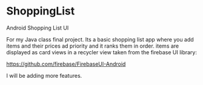 # ShoppingList
Android Shopping List UI 



For my Java class final project. Its a basic shopping list app where you add items and their prices ad priority and it ranks them in order.
items are displayed as card views in a recycler view taken from the firebase UI library:

https://github.com/firebase/FirebaseUI-Android

I will be adding more features.
